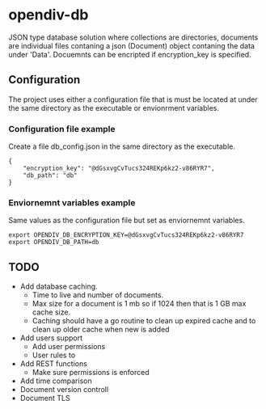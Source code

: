 # opendiv-db
JSON type database solution where collections are directories, documents are individual files contaning a json (Document) object contaning the data under 'Data'.
Docuemnts can be encripted if encryption_key is specified.

## Configuration
The project uses either a configuration file that is must be located at under the same directory as the executable or envionrment variables.

### Configuration file example
Create a file db_config.json in the same directory as the executable.
```
{
    "encryption_key": "@dGsxvgCvTucs324REKp6kz2-v86RYR7",
    "db_path": "db"
}
```

### Enviornemnt variables example

Same values as the configuration file but set as enviornemnt variables.
```
export OPENDIV_DB_ENCRYPTION_KEY=@dGsxvgCvTucs324REKp6kz2-v86RYR7
export OPENDIV_DB_PATH=db
```

## TODO
- Add database caching.
    - Time to live and number of documents.
    - Max size for a document is 1 mb so if 1024 then that is 1 GB max cache size.
    - Caching should have a go routine to clean up expired cache and to clean up older cache when new is added
- Add users support
    - Add user permissions
    - User rules to
- Add REST functions
    - Make sure permissions is enforced
- Add time comparison
- Document version controll
- Document TLS